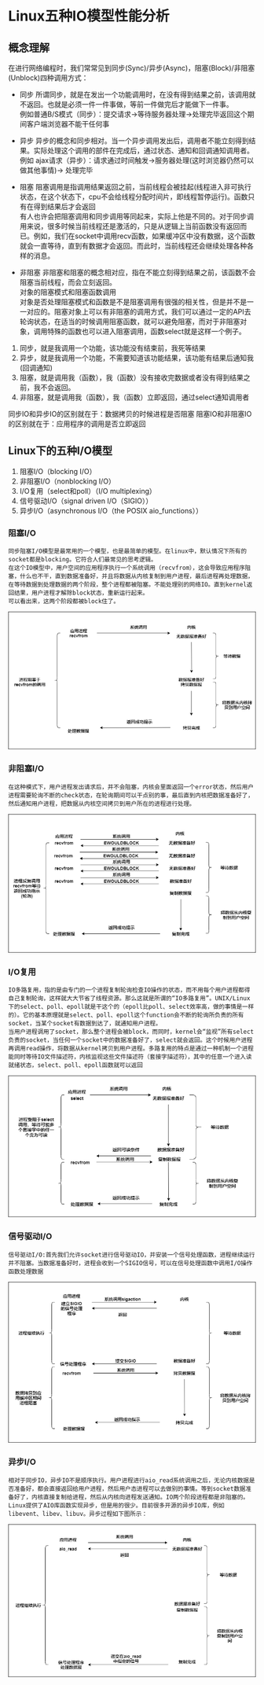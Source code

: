 # Linux五种IO模型性能分析

## 概念理解
在进行网络编程时，我们常常见到同步(Sync)/异步(Async)，阻塞(Block)/非阻塞(Unblock)四种调用方式：
- 同步
    所谓同步，就是在发出一个功能调用时，在没有得到结果之前，该调用就不返回。也就是必须一件一件事做，等前一件做完后才能做下一件事。  
    例如普通B/S模式（同步）：提交请求->等待服务器处理->处理完毕返回这个期间客户端浏览器不能干任何事

- 异步
    异步的概念和同步相对。当一个异步调用发出后，调用者不能立刻得到结果。实际处理这个调用的部件在完成后，通过状态、通知和回调通知调用者。    
    例如 ajax请求（异步）：请求通过时间触发->服务器处理(这时浏览器仍然可以做其他事情)-> 处理完毕

- 阻塞
    阻塞调用是指调用结果返回之前，当前线程会被挂起(线程进入非可执行状态，在这个状态下，cpu不会给线程分配时间片，即线程暂停运行)。函数只有在得到结果后才会返回   
    有人也许会把阻塞调用和同步调用等同起来，实际上他是不同的。对于同步调用来说，很多时候当前线程还是激活的，只是从逻辑上当前函数没有返回而已。例如，我们在socket中调用recv函数，如果缓冲区中没有数据，这个函数就会一直等待，直到有数据才会返回。而此时，当前线程还会继续处理各种各样的消息。

- 非阻塞
    非阻塞和阻塞的概念相对应，指在不能立刻得到结果之前，该函数不会阻塞当前线程，而会立刻返回。  
    对象的阻塞模式和阻塞函数调用    
    对象是否处理阻塞模式和函数是不是阻塞调用有很强的相关性，但是并不是一一对应的。阻塞对象上可以有非阻塞的调用方式，我们可以通过一定的API去轮询状态，在适当的时候调用阻塞函数，就可以避免阻塞，而对于非阻塞对象，调用特殊的函数也可以进入阻塞调用，函数select就是这样一个例子。

1. 同步，就是我调用一个功能，该功能没有结束前，我死等结果
2. 异步，就是我调用一个功能，不需要知道该功能结果，该功能有结果后通知我(回调通知)
3. 阻塞，就是调用我（函数），我（函数）没有接收完数据或者没有得到结果之前，我不会返回。
4. 非阻塞，就是调用我（函数），我（函数）立即返回，通过select通知调用者

同步IO和异步IO的区别就在于：数据拷贝的时候进程是否阻塞
阻塞IO和非阻塞IO的区别就在于：应用程序的调用是否立即返回

## Linux下的五种I/O模型
1. 阻塞I/O（blocking I/O）
2. 非阻塞I/O（nonblocking I/O）
3. I/O复用（select和poll）（I/O multiplexing）
4. 信号驱动I/O（signal driven I/O（SIGIO））
5. 异步I/O（asynchronous I/O（the POSIX aio_functions））

### 阻塞I/O
    同步阻塞I/O模型是最常用的一个模型，也是最简单的模型。在linux中，默认情况下所有的socket都是blocking。它符合人们最常见的思考逻辑。    
    在这个IO模型中，用户空间的应用程序执行一个系统调用（recvfrom），这会导致应用程序阻塞，什么也不干，直到数据准备好，并且将数据从内核复制到用户进程，最后进程再处理数据，在等待数据到处理数据的两个阶段，整个进程都被阻塞。不能处理别的网络IO。直到kernel返回结果，用户进程才解除block状态，重新运行起来。 
    可以看出来，这两个阶段都被block住了。

![阻塞I/O模型图](https://raw.githubusercontent.com/gongthub/wiki/master/docs/Resources/%E9%98%BB%E5%A1%9EIO%E6%A8%A1%E5%9E%8B%E5%9B%BE.png)

### 非阻塞I/O
    在这种模式下，用户进程发出请求后，并不会阻塞，内核会里面返回一个error状态，然后用户进程需要轮询不断的check状态，在轮询期间可以干点别的事，最后直到内核把数据准备好了，然后通知用户进程，把数据从内核空间拷贝到用户所在的进程进行处理。

![非阻塞I/O模型图](https://raw.githubusercontent.com/gongthub/wiki/master/docs/Resources/%E9%9D%9E%E9%98%BB%E5%A1%9EIO%E6%A8%A1%E5%9E%8B%E5%9B%BE.png)

### I/O复用
    IO多路复用，指的是由专门的一个进程复制轮询检查IO操作的状态，而不用每个用户进程都得自己复制轮询，这样就大大节省了线程资源。那么这就是所谓的“IO多路复用”。UNIX/Linux下的select、poll、epoll就是干这个的（epoll比poll、select效率高，做的事情是一样的）。它的基本原理就是select、poll、epoll这个function会不断的轮询所负责的所有socket，当某个socket有数据到达了，就通知用户进程。 
    当用户进程调用了socket，那么整个进程会被block，而同时，kernel会“监视”所有select负责的socket，当任何一个socket中的数据准备好了，select就会返回。这个时候用户进程再调用read操作，将数据从kernel拷贝到用户进程。多路复用的特点是通过一种机制一个进程能同时等待IO文件描述符，内核监视这些文件描述符（套接字描述符），其中的任意一个进入读就绪状态，select、poll、epoll函数就可以返回

![I/O多路复用模型图](https://raw.githubusercontent.com/gongthub/wiki/master/docs/Resources/IO%E5%A4%9A%E8%B7%AF%E5%A4%8D%E7%94%A8.png)

### 信号驱动I/O
    信号驱动I/O:首先我们允许socket进行信号驱动IO，并安装一个信号处理函数，进程继续运行并不阻塞。当数据准备好时，进程会收到一个SIGIO信号，可以在信号处理函数中调用I/O操作函数处理数据

![信号驱动I/O模型图](https://raw.githubusercontent.com/gongthub/wiki/master/docs/Resources/%E4%BF%A1%E5%8F%B7%E9%A9%B1%E5%8A%A8IO%E6%A8%A1%E5%9E%8B%E5%9B%BE.png)

### 异步I/O
    相对于同步IO，异步IO不是顺序执行。用户进程进行aio_read系统调用之后，无论内核数据是否准备好，都会直接返回给用户进程，然后用户态进程可以去做别的事情。等到socket数据准备好了，内核直接复制给进程，然后从内核向进程发送通知。IO两个阶段进程都是非阻塞的。  
    Linux提供了AIO库函数实现异步，但是用的很少。目前很多开源的异步IO库，例如libevent、libev、libuv。异步过程如下图所示：

![异步I/O模型图](https://raw.githubusercontent.com/gongthub/wiki/master/docs/Resources/%E5%BC%82%E6%AD%A5IO%E6%A8%A1%E5%9E%8B%E5%9B%BE.png)